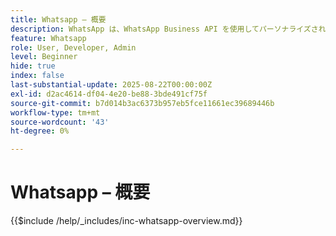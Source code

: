 ```yaml
---
title: Whatsapp – 概要
description: WhatsApp は、WhatsApp Business API を使用してパーソナライズされた対話型メッセージを通じて、企業が顧客を引き付けることができる人気のメッセージング アプリです。Adobe Journey Optimizer内では、WhatsApp は、ユーザーの WhatsApp アカウントに直接配信される、豊富でインタラクティブなマーケティングとカスタマーサービスのメッセージを可能にします。
feature: Whatsapp
role: User, Developer, Admin
level: Beginner
hide: true
index: false
last-substantial-update: 2025-08-22T00:00:00Z
exl-id: d2ac4614-df04-4e20-be88-3bde491cf75f
source-git-commit: b7d014b3ac6373b957eb5fce11661ec39689446b
workflow-type: tm+mt
source-wordcount: '43'
ht-degree: 0%

---
```


# Whatsapp – 概要

{{$include /help/_includes/inc-whatsapp-overview.md}}
